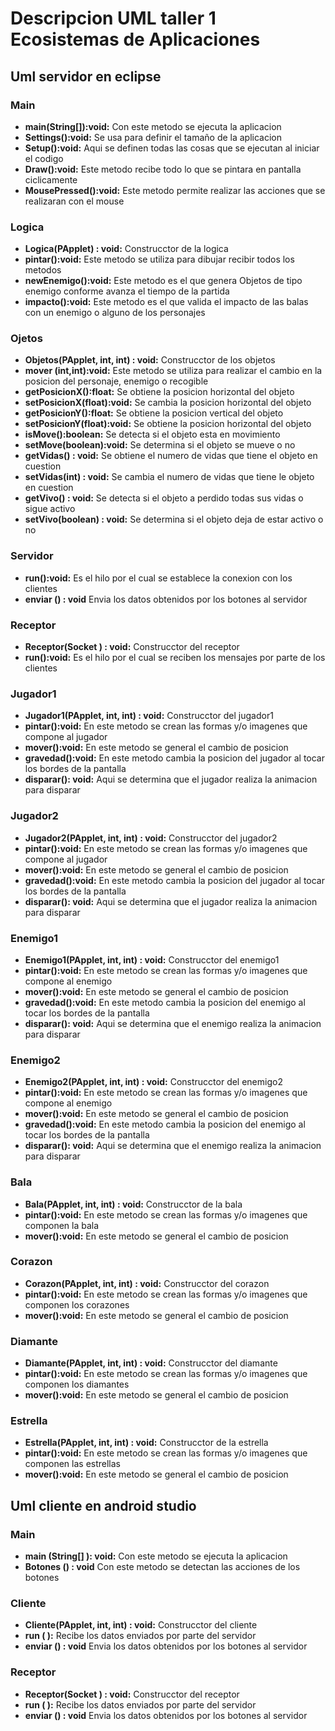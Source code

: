 # Descripcion UML taller 1 Ecosistemas de Aplicaciones

## Uml servidor en eclipse

### Main
- **main(String[]):void:** Con este metodo se ejecuta la aplicacion
- **Settings():void:** Se usa para definir el tamaño de la aplicacion
- **Setup():void:** Aqui se definen todas las cosas que se ejecutan al iniciar el codigo
- **Draw():void:** Este metodo recibe todo lo que se pintara en pantalla ciclicamente
- **MousePressed():void:** Este metodo permite realizar las acciones que se realizaran con el mouse

### Logica
- **Logica(PApplet) : void:** Construcctor de la logica
- **pintar():void:** Este metodo se utiliza para dibujar recibir todos los metodos 
- **newEnemigo():void:** Este metodo es el que genera Objetos de tipo enemigo conforme avanza el tiempo de la partida
- **impacto():void:** Este metodo es el que valida el impacto de las balas con un enemigo o alguno de los personajes

### Ojetos
+ **Objetos(PApplet, int, int) : void:** Construcctor de los objetos
+ **mover (int,int):void:** Este metodo se utiliza para realizar el cambio en la posicion del personaje, enemigo o recogible
+ **getPosicionX():float:** Se obtiene la posicion horizontal del objeto
+ **setPosicionX(float):void:** Se cambia la posicion horizontal del objeto
+ **getPosicionY():float:** Se obtiene la posicion vertical del objeto
+ **setPosicionY(float):void:** Se obtiene la posicion horizontal del objeto
+ **isMove():boolean:** Se detecta si el objeto esta en movimiento
+ **setMove(boolean):void:** Se determina si el objeto se mueve o no
+ **getVidas() : void:** Se obtiene el numero de vidas que tiene el objeto en cuestion
+ **setVidas(int) : void:** Se cambia el numero de vidas que tiene le objeto en cuestion
+ **getVivo() : void:** Se detecta si el objeto a perdido todas sus vidas o sigue activo
+ **setVivo(boolean) : void:** Se determina si el objeto deja de estar activo o no

### Servidor
+ **run():void:** Es el hilo por el cual se establece la conexion con los clientes
+ **enviar () : void** Envia los datos obtenidos por los botones al servidor 

### Receptor
+ **Receptor(Socket ) : void:** Construcctor del receptor
+ **run():void:** Es el hilo por el cual se reciben los mensajes por parte de los clientes

### Jugador1 
+ **Jugador1(PApplet, int, int) : void:** Construcctor del jugador1
+ **pintar():void:** En este metodo se crean las formas y/o imagenes que compone al jugador
+ **mover():void:** En este metodo se general el cambio de posicion 
+ **gravedad():void:** En este metodo cambia la posicion del jugador al tocar los bordes de la pantalla
+ **disparar(): void:** Aqui se determina que el jugador realiza la animacion para disparar

### Jugador2
+ **Jugador2(PApplet, int, int) : void:** Construcctor del jugador2
+ **pintar():void:** En este metodo se crean las formas y/o imagenes que compone al jugador
+ **mover():void:** En este metodo se general el cambio de posicion 
+ **gravedad():void:** En este metodo cambia la posicion del jugador al tocar los bordes de la pantalla
+ **disparar(): void:** Aqui se determina que el jugador realiza la animacion para disparar

### Enemigo1 
+ **Enemigo1(PApplet, int, int) : void:** Construcctor del enemigo1
+ **pintar():void:** En este metodo se crean las formas y/o imagenes que compone al enemigo
+ **mover():void:** En este metodo se general el cambio de posicion 
+ **gravedad():void:** En este metodo cambia la posicion del enemigo al tocar los bordes de la pantalla
+ **disparar(): void:** Aqui se determina que el enemigo realiza la animacion para disparar

### Enemigo2 
+ **Enemigo2(PApplet, int, int) : void:** Construcctor del enemigo2
+ **pintar():void:** En este metodo se crean las formas y/o imagenes que compone al enemigo
+ **mover():void:** En este metodo se general el cambio de posicion 
+ **gravedad():void:** En este metodo cambia la posicion del enemigo al tocar los bordes de la pantalla
+ **disparar(): void:** Aqui se determina que el enemigo realiza la animacion para disparar

### Bala 
+ **Bala(PApplet, int, int) : void:** Construcctor de la bala
+ **pintar():void:** En este metodo se crean las formas y/o imagenes que componen la bala
+ **mover():void:** En este metodo se general el cambio de posicion 

### Corazon 
+ **Corazon(PApplet, int, int) : void:** Construcctor del corazon
+ **pintar():void:** En este metodo se crean las formas y/o imagenes que componen los corazones
+ **mover():void:** En este metodo se general el cambio de posicion 

### Diamante
+ **Diamante(PApplet, int, int) : void:** Construcctor del diamante
+ **pintar():void:** En este metodo se crean las formas y/o imagenes que componen los diamantes
+ **mover():void:** En este metodo se general el cambio de posicion 

### Estrella 
+ **Estrella(PApplet, int, int) : void:** Construcctor de la estrella
+ **pintar():void:** En este metodo se crean las formas y/o imagenes que componen las estrellas
+ **mover():void:** En este metodo se general el cambio de posicion 


## Uml cliente en android studio

### Main
+ **main (String[] ): void:** Con este metodo se ejecuta la aplicacion
+ **Botones () : void** Con este metodo se detectan las acciones de los botones

### Cliente
+ **Cliente(PApplet, int, int) : void:** Construcctor del cliente
+ **run ( ):** Recibe los datos enviados por parte del servidor
+ **enviar () : void** Envia los datos obtenidos por los botones al servidor 

### Receptor
+ **Receptor(Socket ) : void:** Construcctor del receptor
+ **run ( ):** Recibe los datos enviados por parte del servidor
+ **enviar () : void** Envia los datos obtenidos por los botones al servidor 
